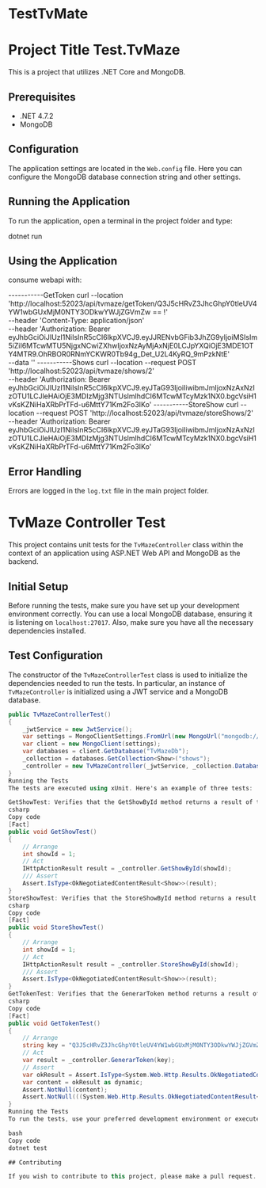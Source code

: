 # TestTvMate

# Project Title Test.TvMaze

This is a project that utilizes .NET Core and MongoDB.

## Prerequisites

- .NET 4.7.2
- MongoDB

## Configuration

The application settings are located in the `Web.config` file. Here you can configure the MongoDB database connection string and other settings.


## Running the Application

To run the application, open a terminal in the project folder and type:

dotnet run


## Using the Application

consume webapi with:

-----------GetToken
curl --location 'http://localhost:52023/api/tvmaze/getToken/Q3J5cHRvZ3JhcGhpY0tleUV4YW1wbGUxMjM0NTY3ODkwYWJjZGVmZw == !' \
--header 'Content-Type: application/json' \
--header 'Authorization: Bearer eyJhbGciOiJIUzI1NiIsInR5cCI6IkpXVCJ9.eyJJRENvbGFib3JhZG9yIjoiMSIsIm5iZiI6MTcwMTU5NjgxNCwiZXhwIjoxNzAyMjAxNjE0LCJpYXQiOjE3MDE1OTY4MTR9.OhRBOR0RNmYCKWR0Tb94g_Det_U2L4KyRQ_9mPzkNtE' \
--data ''
-----------Shows
curl --location --request POST 'http://localhost:52023/api/tvmaze/shows/2' \
--header 'Authorization: Bearer eyJhbGciOiJIUzI1NiIsInR5cCI6IkpXVCJ9.eyJTaG93IjoiIiwibmJmIjoxNzAxNzIzOTU1LCJleHAiOjE3MDIzMjg3NTUsImlhdCI6MTcwMTcyMzk1NX0.bgcVsiH1vKsKZNiHaXRbPrTFd-u6MttY71Km2Fo3IKo'
-----------StoreShow
curl --location --request POST 'http://localhost:52023/api/tvmaze/storeShows/2' \
--header 'Authorization: Bearer eyJhbGciOiJIUzI1NiIsInR5cCI6IkpXVCJ9.eyJTaG93IjoiIiwibmJmIjoxNzAxNzIzOTU1LCJleHAiOjE3MDIzMjg3NTUsImlhdCI6MTcwMTcyMzk1NX0.bgcVsiH1vKsKZNiHaXRbPrTFd-u6MttY71Km2Fo3IKo'
## Error Handling

Errors are logged in the `log.txt` file in the main project folder.

# TvMaze Controller Test

This project contains unit tests for the `TvMazeController` class within the context of an application using ASP.NET Web API and MongoDB as the backend.

## Initial Setup

Before running the tests, make sure you have set up your development environment correctly. You can use a local MongoDB database, ensuring it is listening on `localhost:27017`. Also, make sure you have all the necessary dependencies installed.

## Test Configuration

The constructor of the `TvMazeControllerTest` class is used to initialize the dependencies needed to run the tests. In particular, an instance of `TvMazeController` is initialized using a JWT service and a MongoDB database.

```csharp
public TvMazeControllerTest()
{
    _jwtService = new JwtService();
    var settings = MongoClientSettings.FromUrl(new MongoUrl("mongodb://localhost:27017"));
    var client = new MongoClient(settings);
    var databases = client.GetDatabase("TvMazeDb");
    _collection = databases.GetCollection<Show>("shows");
    _controller = new TvMazeController(_jwtService, _collection.Database);
}
Running the Tests
The tests are executed using xUnit. Here's an example of three tests:

GetShowTest: Verifies that the GetShowById method returns a result of type OkNegotiatedContentResult<Show>.
csharp
Copy code
[Fact]
public void GetShowTest()
{
    // Arrange
    int showId = 1;
    // Act
    IHttpActionResult result = _controller.GetShowById(showId);
    /// Assert
    Assert.IsType<OkNegotiatedContentResult<Show>>(result);
}
StoreShowTest: Verifies that the StoreShowById method returns a result of type OkNegotiatedContentResult<Show>.
csharp
Copy code
[Fact]
public void StoreShowTest()
{
    // Arrange
    int showId = 1;
    // Act
    IHttpActionResult result = _controller.StoreShowById(showId);
    /// Assert
    Assert.IsType<OkNegotiatedContentResult<Show>>(result);
}
GetTokenTest: Verifies that the GenerarToken method returns a result of type OkNegotiatedContentResult<Token>.
csharp
Copy code
[Fact]
public void GetTokenTest()
{
    // Arrange
    string key = "Q3J5cHRvZ3JhcGhpY0tleUV4YW1wbGUxMjM0NTY3ODkwYWJjZGVmZw == !";
    // Act
    var result = _controller.GenerarToken(key);
    // Assert
    var okResult = Assert.IsType<System.Web.Http.Results.OkNegotiatedContentResult<Token>>(result);
    var content = okResult as dynamic;
    Assert.NotNull(content);
    Assert.NotNull(((System.Web.Http.Results.OkNegotiatedContentResult<Token>)content).Content.Json);
}
Running the Tests
To run the tests, use your preferred development environment or execute the commands from the command line, such as:

bash
Copy code
dotnet test

## Contributing

If you wish to contribute to this project, please make a pull request.



